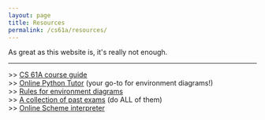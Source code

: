 ```yaml
---
layout: page
title: Resources
permalink: /cs61a/resources/
---
```


<p>
    As great as this website is, it's really not enough.
</p>

<hr class="overarching" />

<div>
    >> <a href="https://www.ocf.berkeley.edu/~shidi/cs61a/wiki/Guides">CS 61A course guide</a><br>
    >> <a href="http://pythontutor.com/composingprograms.html#mode=edit">Online Python Tutor</a> (your go-to for environment diagrams!)<br>
    >> <a href="https://docs.google.com/document/d/1bGxlxHAIEoRzAlWopkwna5KaalBxoW5MKsPixbygCHU/edit?usp=sharing">Rules for environment diagrams</a><br>
    >> <a href="https://www.ocf.berkeley.edu/~shidi/cs61a/wiki/Past_exams">A collection of past exams</a> (do ALL of them)<br>
    >> <a href="http://scheme.cs61a.org/">Online Scheme interpreter</a>
</div>
